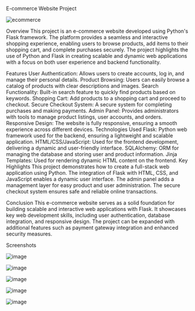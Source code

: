E-commerce Website Project

![ecommerce](https://github.com/user-attachments/assets/d506dffd-cb2a-4007-91a7-f581f05f1d88)

Overview
This project is an e-commerce website developed using Python's Flask framework. The platform provides a seamless and interactive shopping experience, enabling users to browse products, add items to their shopping cart, and complete purchases securely. The project highlights the use of Python and Flask in creating scalable and dynamic web applications with a focus on both user experience and backend functionality.

Features
User Authentication: Allows users to create accounts, log in, and manage their personal details.
Product Browsing: Users can easily browse a catalog of products with clear descriptions and images.
Search Functionality: Built-in search feature to quickly find products based on keywords.
Shopping Cart: Add products to a shopping cart and proceed to checkout.
Secure Checkout System: A secure system for completing purchases and making payments.
Admin Panel: Provides administrators with tools to manage product listings, user accounts, and orders.
Responsive Design: The website is fully responsive, ensuring a smooth experience across different devices.
Technologies Used
Flask: Python web framework used for the backend, ensuring a lightweight and scalable application.
HTML/CSS/JavaScript: Used for the frontend development, delivering a dynamic and user-friendly interface.
SQLAlchemy: ORM for managing the database and storing user and product information.
Jinja Templates: Used for rendering dynamic HTML content on the frontend.
Key Highlights
This project demonstrates how to create a full-stack web application using Python.
The integration of Flask with HTML, CSS, and JavaScript enables a dynamic user interface.
The admin panel adds a management layer for easy product and user administration.
The secure checkout system ensures safe and reliable online transactions.


Conclusion
This e-commerce website serves as a solid foundation for building scalable and interactive web applications with Flask. It showcases key web development skills, including user authentication, database integration, and responsive design. The project can be expanded with additional features such as payment gateway integration and enhanced security measures.

Screenshots

![image](https://github.com/user-attachments/assets/adc5cbbf-d855-44bf-83be-dd2c5d5e3e6c)

![image](https://github.com/user-attachments/assets/2bc21f86-f461-423e-aaec-ac94b9239362)

![image](https://github.com/user-attachments/assets/07bc3c6b-bc55-40b7-bed0-dbacf726a66c)

![image](https://github.com/user-attachments/assets/40a98c70-318d-4a94-8f64-cffb5785d639)

![image](https://github.com/user-attachments/assets/ddc14546-44b0-41b0-b5d0-79ea1e794e8e)





